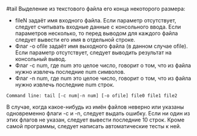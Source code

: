 #tail
Выделение из текстового файла его конца некоторого размера:
* fileN задаёт имя входного файла. Если параметр отсутствует, следует
считывать входные данные с консольного ввода. Если параметров несколько,
то перед выводом для каждого файла следует вывести его имя в отдельной
строке.
* Флаг -o ofile задаёт имя выходного файла (в данном случае ofile). Если
параметр отсутствует, следует выводить результат на консольный вывод.
* Флаг -с num, где num это целое число, говорит о том, что из файла нужно
извлечь последние num символов.
* Флаг -n num, где num это целое число, говорит о том, что из файла нужно
извлечь последние num строк.
```
Command line: tail [-c num|-n num] [-o ofile] file0 file1 file2 
```
В случае, когда какое-нибудь из имён файлов неверно или указаны одновременно
флаги -c и -n, следует выдать ошибку. Если ни один из этих флагов не указан, следует
вывести последние 10 строк.
Кроме самой программы, следует написать автоматические тесты к ней.